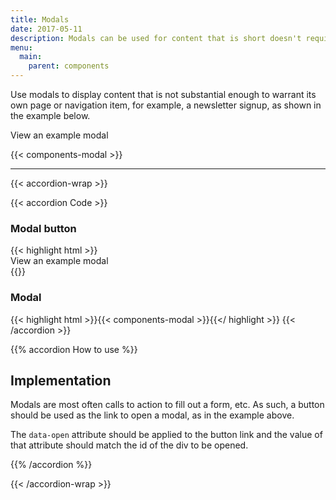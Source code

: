 ```yaml
---
title: Modals
date: 2017-05-11
description: Modals can be used for content that is short doesn't require an entire page, like an email subscribe form.
menu:
  main:
    parent: components
---
```


Use modals to display content that is not substantial enough to warrant its own page or navigation item, for example, a newsletter signup, as shown in the example below.

<div>
  <a data-open="example-modal" class="button full-width">View an example modal</a>
</div>

{{< components-modal >}}

---

{{< accordion-wrap >}}

{{< accordion Code >}}

<h3>Modal button</h3>
{{< highlight html >}}<div>
  <a data-open="example-modal" class="button full-width">
    <div class="valign">
      <div class="button-label valign-cell">View an example modal</div>
    </div>
  </a>
</div>{{</ highlight >}}

<h3>Modal</h3>

  {{< highlight html >}}{{< components-modal >}}{{</ highlight >}}
{{< /accordion >}}

{{% accordion How to use %}}
## Implementation
Modals are most often calls to action to fill out a form, etc. As such, a button should be used as the link to open a modal, as in the example above.

The `data-open` attribute should be applied to the button link and the value of that attribute should match the id of the div to be opened.

{{% /accordion %}}


{{< /accordion-wrap >}}
